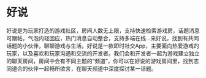 # 好说

好说是为玩家打造的游戏社区，房间人数无上限，支持快速检索游戏房，话题消息可跟帖，气泡内轻回应，热门消息自动整合，支持多端在线…来好说，找到有共同话题的小伙伴，聊聊游戏与生活。好说是一款即时社交App，主要面向热爱游戏的玩家，以及喜欢和玩家沟通和交流的开发者。我们会和开发者一起为游戏建立独立的聊天房间，房间中会有不同主题的“频道”，你可以在好说的游戏房间里，找到志同道合的伙伴一起畅所欲言，在聊天频道中深度探讨某一话题。

